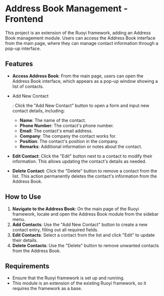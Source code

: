 # Address Book Management - Frontend

This project is an extension of the Ruoyi framework, adding an Address Book management module. Users can access the Address Book interface from the main page, where they can manage contact information through a pop-up interface.

## Features

- **Access Address Book**: From the main page, users can open the Address Book interface, which appears as a pop-up window showing a list of contacts.

- Add New Contact

	: Click the "Add New Contact" button to open a form and input new contact details, including:

	- **Name**: The name of the contact.
	- **Phone Number**: The contact's phone number.
	- **Email**: The contact's email address.
	- **Company**: The company the contact works for.
	- **Position**: The contact's position in the company.
	- **Remarks**: Additional information or notes about the contact.

- **Edit Contact**: Click the "Edit" button next to a contact to modify their information. This allows updating the contact's details as needed.

- **Delete Contact**: Click the "Delete" button to remove a contact from the list. This action permanently deletes the contact's information from the Address Book.

## How to Use

1. **Navigate to the Address Book**: On the main page of the Ruoyi framework, locate and open the Address Book module from the sidebar menu.
2. **Add Contacts**: Use the "Add New Contact" button to create a new contact entry, filling out all required fields.
3. **Edit Contacts**: Select a contact from the list and click "Edit" to update their details.
4. **Delete Contacts**: Use the "Delete" button to remove unwanted contacts from the Address Book.

## Requirements

- Ensure that the Ruoyi framework is set up and running.
- This module is an extension of the existing Ruoyi framework, so it requires the framework as a base.


